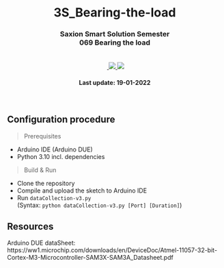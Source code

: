 <div align="center">
  <h1 align="center">
    3S_Bearing-the-load
  </h1>
    <h3 align="center">
   Saxion Smart Solution Semester<br>069 Bearing the load<br><br>
  </h3>

<a>
    <img src="https://img.shields.io/badge/Status-Completed-green.svg" alt="">
  </a>
  <a href="https://www.gnu.org/licenses/gpl-3.0.html">
    <img src="https://img.shields.io/badge/License-GPLv3-blue" alt="">
  </a>
  <a href="https://github.com/ypj0202/3S_Bearing-the-load/releases">
    <img src="https://img.shields.io/badge/Release-v1.1-blue.svg?">
  </a>
  <a href="mailto:ypj.0202@gmail.com">
    <img src="https://img.shields.io/badge/Contact-Email-blue">
  </a>
</div>
<h4 align="center">
   Last update: 19-01-2022
  </h4>
<br>


## Configuration procedure
> Prerequisites
- Arduino IDE (Arduino DUE)
- Python 3.10 incl. dependencies
> Build & Run
- Clone the repository
- Compile and upload the sketch to Arduino IDE
- Run `dataCollection-v3.py`<br>
(Syntax: `python dataCollection-v3.py [Port] [Duration]`)
<h2>Resources</h2>
Arduino DUE dataSheet:<br> https://ww1.microchip.com/downloads/en/DeviceDoc/Atmel-11057-32-bit-Cortex-M3-Microcontroller-SAM3X-SAM3A_Datasheet.pdf
